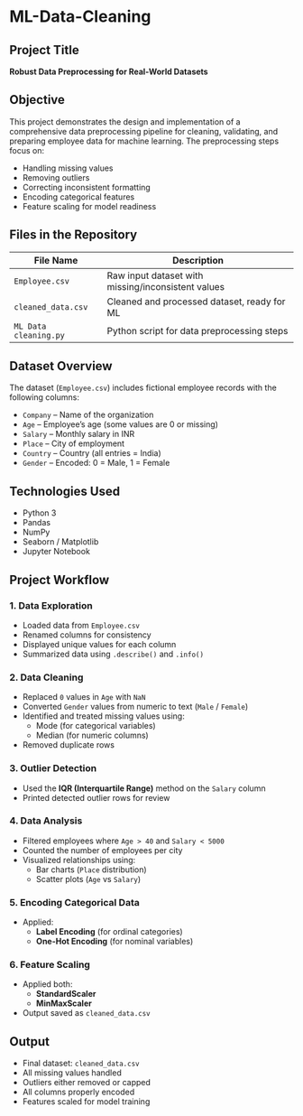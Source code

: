 # ML-Data-Cleaning

##  Project Title
**Robust Data Preprocessing for Real-World Datasets**


##  Objective

This project demonstrates the design and implementation of a comprehensive data preprocessing pipeline for cleaning, validating, and preparing employee data for machine learning. The preprocessing steps focus on:
- Handling missing values  
- Removing outliers  
- Correcting inconsistent formatting  
- Encoding categorical features  
- Feature scaling for model readiness  

##  Files in the Repository

| File Name                | Description                                   |
|-------------------------|-----------------------------------------------|
| `Employee.csv`          | Raw input dataset with missing/inconsistent values |
| `cleaned_data.csv`      | Cleaned and processed dataset, ready for ML   |
| `ML Data cleaning.py`   | Python script for data preprocessing steps    |


##  Dataset Overview

The dataset (`Employee.csv`) includes fictional employee records with the following columns:

- `Company` – Name of the organization  
- `Age` – Employee’s age (some values are 0 or missing)  
- `Salary` – Monthly salary in INR  
- `Place` – City of employment  
- `Country` – Country (all entries = India)  
- `Gender` – Encoded: 0 = Male, 1 = Female  


##  Technologies Used

- Python 3  
- Pandas  
- NumPy  
- Seaborn / Matplotlib  
- Jupyter Notebook  


##  Project Workflow

### 1.  Data Exploration
- Loaded data from `Employee.csv`
- Renamed columns for consistency
- Displayed unique values for each column
- Summarized data using `.describe()` and `.info()`

### 2. Data Cleaning
- Replaced `0` values in `Age` with `NaN`
- Converted `Gender` values from numeric to text (`Male` / `Female`)
- Identified and treated missing values using:
  - Mode (for categorical variables)
  - Median (for numeric columns)
- Removed duplicate rows

### 3. Outlier Detection
- Used the **IQR (Interquartile Range)** method on the `Salary` column
- Printed detected outlier rows for review

### 4.  Data Analysis
- Filtered employees where `Age > 40` and `Salary < 5000`
- Counted the number of employees per city
- Visualized relationships using:
  - Bar charts (`Place` distribution)
  - Scatter plots (`Age` vs `Salary`)

### 5.  Encoding Categorical Data
- Applied:
  - **Label Encoding** (for ordinal categories)
  - **One-Hot Encoding** (for nominal variables)

### 6.  Feature Scaling
- Applied both:
  - **StandardScaler**
  - **MinMaxScaler**
- Output saved as `cleaned_data.csv`


## Output

- Final dataset: `cleaned_data.csv`
- All missing values handled
- Outliers either removed or capped
- All columns properly encoded
- Features scaled for model training
